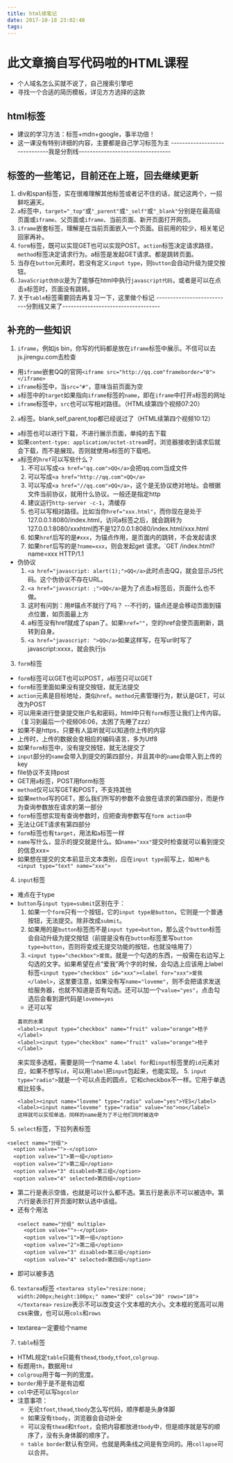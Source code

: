 ```yaml
---
title: html续笔记
date: 2017-10-18 23:02:48
tags:
---
```

# 此文章摘自写代码啦的HTML课程
- 个人域名怎么买就不说了，自己搜索引擎吧
- 寻找一个合适的简历模板，详见方方选择的这款
## html标签
- 建议的学习方法：标签+mdn+google，事半功倍！  
- 这一课没有特别详细的内容，主要都是自己学习标签为主
------------------------------我是分割线---------------------------------
## 标签的一些笔记，目前还在上班，回去继续更新
1. div和span标签，实在很难理解其他标签或者记不住的话，就记这两个，一招鲜吃遍天。
2. `a`标签中，`target="_top"`或`"_parent"`或`"_self"`或`"_blank"`分别是在最高级页面或`iframe`、父页面或`iframe`、当前页面、新开页面打开网页。
3. `iframe`嵌套标签，理解是在当前页面嵌入一个页面。目前用的较少，相关笔记回家再补。
4. `form`标签，既可以实现GET也可以实现POST。`action`标签决定请求路径，`method`标签决定请求行为。a标签是发起GET请求。都是跳转页面。
5. 当存在`button`元素时，若没有定义`input type`，则`button`会自动升级为提交按钮。
6. `JavaScript伪协议`是为了能够在html中执行`javascript代码`，或者是可以在点击`a`标签时，页面没有跳转。
7. 关于`table`标签需要回去再复习一下，这里做个标记
---------------------------分割线又来了-----------------------------------
## 补充的一些知识
1. `iframe`，例如js bin，你写的代码都是放在`iframe`标签中展示。不信可以去js.jirengu.com去检查
- 用`iframe`嵌套QQ的官网`<iframe src="http://qq.com"frameborder="0"></iframe>`
- `iframe`标签中，当`src="#"`，意味当前页面为空
- `a`标签中的`target`如果指向`iframe`标签的`name`，即在`iframe`中打开`a`标签的网址
- `iframe`标签中，`src`也可以写相对路径。（HTML续第四个视频07:20）

2. `a`标签。blank,self,parent,top都已经说过了（HTML续第四个视频10:12）
- `a`标签也可以进行下载，不进行展示页面，单纯的去下载
- 如果`content-type: applicatiom/octet-stream`时，浏览器接收到请求后就会下载，而不是展现。否则就使用`a`标签的下载吧。
- `a`标签的`href`可以写些什么？
  1. 不可以写成`<a href="qq.com">QQ</a>`会把qq.com当成文件
  2. 可以写成`<a href="http://qq.com">QQ</a>`
  3. 可以写成`<a href="//qq.com">QQ</a>`，这个是无协议绝对地址。会根据文件当前协议，就用什么协议。一般还是指定http
  4. 建议运行`http-server -c-1`，清缓存
  5. 也可以写相对路径。比如当你`href="xxx.html"`，而你现在是处于127.0.0.1:8080/index.html，访问a标签之后，就会跳转为127.0.0.1:8080/xxxhtml而不是127.0.0.1:8080/index.html/xxx.html
  6. 如果`href`后写的是`#xxx`，为锚点作用，是页面内的跳转，不会发起请求  
  7. 如果`href`后写的是`?name=xxx`，则会发起get 请求。`GET /index.html?name=xxx HTTP/1.1
- 伪协议
  1. `<a href="javascript: alert(1);">QQ</a>`此时点击QQ，就会显示JS代码。这个伪协议不存在URL。
  2. `<a href="javascript: ;">QQ</a>`是为了点击`a`标签后，页面什么也不做。
  3. 这时有问到：用#锚点不就行了吗？  --不行的，锚点还是会移动页面到锚点位置，如页面最上方
  4. a标签没有href就成了span了。如果`href=""`，空的href会使页面刷新，跳转到自身。
  5. `<a href="javascript: ">QQ</a>`如果这样写，在写url时写了javascript:xxxx，就会执行js
3. `form`标签
- `form`标签可以GET也可以POST，`a`标签只可以GET
- `form`标签里面如果没有提交按钮，就无法提交
- `action`元素是目标地址，类似`href`。`method`元素管理行为，默认是GET，可以改为POST
- 可以用来进行登录提交账户名和密码，html中只有`form`标签让我们上传内容。（复习到最后一个视频06:06，太困了先睡了zzz）
- 如果不是https，只要有人监听就可以知道你上传的内容
- 上传时，上传的数据会变相应的编码语言，多为Utf8
- 如果`form`标签中，没有提交按钮，就无法提交了
- `input`部分的`name`会带入到提交的第四部分，并且其中的`name`会带入到上传的key
- file协议不支持post
- GET用`a`标签，POST用form标签
- `method`仅可以写GET和POST，不支持其他
- 如果`method`写的GET，那么我们所写的参数不会放在请求的第四部分，而是作为查询参数放在请求的第一部分
- `form`标签想实现有查询参数时，应把查询参数写在`form action`中
- 无法让GET请求有第四部分
- `form`标签也有`target`，用法和`a`标签一样
- `name`写什么，显示的提交就是什么。如`name="xxx"`提交时检查就可以看到提交的信息xxx=
- 如果想在提交的文本前显示文本类别，应在`input type`前写上，如`用户名<input type="text" name="xxx">`

4. `input`标签
- 难点在于type
- `button`与`input type=submit`区别在于：
  1. 如果一个`form`只有一个按钮，它的`input type是button`，它则是一个普通按钮，无法提交。除非改成`submit`。
  2. 如果用的是`button`标签而不是`input type=button`，那么这个`button`标签会自动升级为提交按钮（前提是没有在`button`标签里写`button type=button`，否则将变成无提交功能的按钮，也就没啥用了）
  3. `<input type="checkbox">爱我`，就是一个勾选的东西，一般需在右边写上勾选的文字。如果希望在点“爱我”两个字的时候，会勾选上应该用上label标签`<input type="checkbox" id="xxx"><label for="xxx">爱我</label>`，这里要注意，如果没有写`name="loveme"`，则不会把请求发送给服务器，也就不知道是否有勾选。还可以加一个`value="yes"`，点击勾选后会看到源代码是`loveme=yes`
    - 还可以写
    ```
    喜欢的水果
    <label><input type="checkbox" name="fruit" value="orange">桔子</label>
    <label><input type="checkbox" name="fruit" value="orange">桔子</label>
    ```
    来实现多选框，需要是同一个name
  4. `label for`和`input`标签里的`id`元素对应，如果不想写`id`，可以用`label`把`input`包起来，也能实现。
  5. `input type="radio">`就是一个可以点击的圆点，它和checkbox不一样。它用于单选框比较多。
    ```
    <label><input name="loveme" type="radio" value="yes">YES</label>
    <label><input name="loveme" type="radio" value="no">no</label>
    这样就可以实现单选，同样的name是为了不让他们同时被选中
5. `select`标签，下拉列表标签
  ```
  <select name="分组">
    <option valve="">-</option>
    <option valve="1">第一组</option>
    <option valve="2">第二组</option>
    <option valve="3" disabled>第三组</option>
    <option valve="4" selected>第四组</option>
  ```
  - 第二行是表示空值，也就是可以什么都不选。第五行是表示不可以被选中。第六行是表示打开页面时默认选中该组。
- 还有个用法
  ```
  <select name="分组" multiple>
    <option valve="">-</option>
    <option valve="1">第一组</option>
    <option valve="2">第二组</option>
    <option valve="3" disabled>第三组</option>
    <option valve="4" selected>第四组</option>
  ```
- 即可以被多选
6. `textarea`标签
  `<textarea style="resize:none; width:200px;height:100px;" name="爱好" cols="30" rows="10"></textarea>`
  `resize`表示不可以改变这个文本框的大小。文本框的宽高可以用css来做，也可以用`cols`和`rows`
  - textarea一定要给个name
7. `table`标签
  - HTML规定`table`只能有`thead`,`tbody`,`tfoot`,`colgroup`.
  - 标题用`th`，数据用`td`
  - `colgroup`用于每一列的宽度。
  - `border`用于是不是有边框
  - `col`中还可以写`bgcolor`
  - 注意事项：
    - 无论`tfoot`,`thead`,`tbody`怎么写代码，顺序都是头身体脚
    - 如果没有`tbody`，浏览器会自动补全
    - 可以没有`thead`和`tfoot`，会把内容都放进`tbody`中，但是顺序就是写的顺序了，没有头身体脚的顺序了。
    - `table border`默认有空间，也就是两条线之间是有空间的。用`collapse`可以合并。